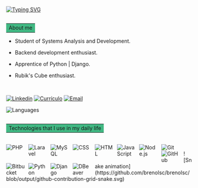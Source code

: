###
[![Typing SVG](https://readme-typing-svg.herokuapp.com/?color=41B883&size=35&center=true&vCenter=true&width=1000&lines=HI+👋,+WELCOME+TO+MY+PROFILE!+:%29)](https://git.io/typing-svg) 

##
<table>
  <tr>
    <td style="background-color: #41B883;">About me</td>
  </tr>
</table>

- Student of Systems Analysis and Development.
- Backend development enthusiast.
- Apprentice of Python | Django.
- Rubik's Cube enthusiast.

  </br>
[![Linkedin](https://img.shields.io/badge/LinkedIn-0077B5?style=for-the-badge&logo=linkedin&logoColor=white)](https://www.linkedin.com/in/brenocoutinho/)
[![Currículo](https://img.shields.io/badge/Currículo-PDF-green?style=for-the-badge&logo=adobe&logoColor=white)](https://github.com/user-attachments/files/18283445/Curriculobreno.pdf)
[![Email](https://img.shields.io/badge/Email-D14836?style=for-the-badge&logo=gmail&logoColor=white)](mailto:brenolsc.dev@gmail.com)
<br>

![Languages](https://github-readme-stats.vercel.app/api/top-langs/?username=brenolsc&layout=compact&show_icons=true&hide_border=false&theme=vue-dark&langs_count=5&cache_seconds=3600)

##
<table>
  <tr>
    <td style="background-color: #41B883;"> Technologies that I use in my daily life</td>
  </tr>
</table>

<div style="display: inline_block"><br/>
  <img align="left" title="PHP" alt="PHP" width="50px" style="padding-right:10px;" src="https://cdn.jsdelivr.net/gh/devicons/devicon/icons/php/php-original.svg" />
  <img align="left" title="Laravel" alt="Laravel" width="50px" style="padding-right:10px;" src="https://cdn.jsdelivr.net/gh/devicons/devicon/icons/laravel/laravel-original.svg" />
  <img align="left" title="MySQL" alt="MySQL" width="50px" style="padding-right:10px;" src="https://cdn.jsdelivr.net/gh/devicons/devicon/icons/mysql/mysql-original.svg" />
  <img align="left" title="CSS" alt="CSS" width="50px" style="padding-right:10px;" src="https://cdn.jsdelivr.net/gh/devicons/devicon/icons/css3/css3-original.svg" />
  <img align="left" title="HTML" alt="HTML" width="50px" style="padding-right:10px;" src="https://cdn.jsdelivr.net/gh/devicons/devicon/icons/html5/html5-original.svg" />
  <img align="left" title="JavaScript" alt="JavaScript" width="50px" style="padding-right:10px;" src="https://cdn.jsdelivr.net/gh/devicons/devicon/icons/javascript/javascript-original.svg" />
  <img align="left" title="Node.js" alt="Node.js" width="50px" style="padding-right:10px;" src="https://cdn.jsdelivr.net/gh/devicons/devicon/icons/nodejs/nodejs-original.svg" />
  <img align="left" title="Git" alt="Git" width="50px" style="padding-right:10px;" src="https://cdn.jsdelivr.net/gh/devicons/devicon/icons/git/git-original.svg" />
  <img align="left" title="GitHub" alt="GitHub" width="50px" style="padding-right:10px;" src="https://cdn.jsdelivr.net/gh/devicons/devicon/icons/github/github-original.svg" />
  <img align="left" title="Bitbucket" alt="Bitbucket" width="50px" style="padding-right:10px;" src="https://cdn.jsdelivr.net/gh/devicons/devicon@latest/icons/bitbucket/bitbucket-original.svg" />
  <img align="left" title="Python" alt="Python" width="50px" style="padding-right:10px;" src="https://cdn.jsdelivr.net/gh/devicons/devicon/icons/python/python-original.svg" />
  <img align="left" title="Django" alt="Django" width="50px" style="padding-right:10px;" src="https://cdn.jsdelivr.net/gh/devicons/devicon/icons/django/django-plain.svg" />
  <img align="left" title="DBeaver" alt="DBeaver" width="50px" style="padding-right:10px;" src="https://cdn.jsdelivr.net/gh/devicons/devicon/icons/dbeaver/dbeaver-original.svg" />

  <br>
  ![Snake animation](https://github.com/brenolsc/brenolsc/blob/output/github-contribution-grid-snake.svg)
  </br>
  
</div><br/>
